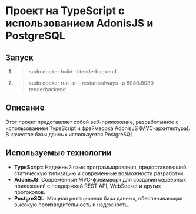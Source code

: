 # Проект на TypeScript с использованием AdonisJS и PostgreSQL

## Запуск
1. >sudo docker build -t tenderbackend .
2. >sudo docker run -d --restart=always -p 8080:8080 tenderbackend

## Описание
Этот проект представляет собой веб-приложение, разработанное с использованием TypeScript и фреймворка AdonisJS (MVC-архитектура). В качестве базы данных используется PostgreSQL.

## Используемые технологии

- **TypeScript**: Надежный язык программирования, предоставляющий статическую типизацию и современные возможности разработки.
- **AdonisJS**: Современный MVC-фреймворк для создания серверных приложений с поддержкой REST API, WebSocket и других протоколов.
- **PostgreSQL**: Мощная реляционная база данных, обеспечивающая высокую производительность и надежность.
